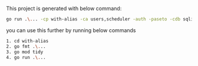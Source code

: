 This project is generated with below command:

```bash
go run .\... -cp with-alias -ca users,scheduler -auth -paseto -cdb sqlite3 -a rootApp
```
you can use this further by running below commands

```bash
1. cd with-alias 
2. go fmt .\...
3. go mod tidy
4. go run .\...
```
